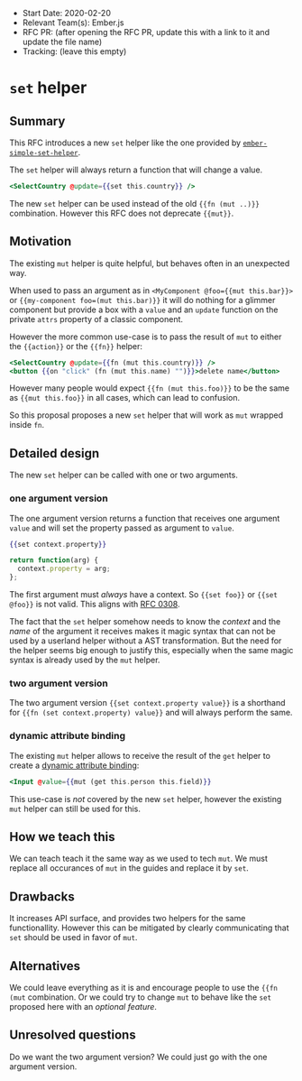 - Start Date: 2020-02-20
- Relevant Team(s): Ember.js
- RFC PR: (after opening the RFC PR, update this with a link to it and update the file name)
- Tracking: (leave this empty)

# `set` helper

## Summary

This RFC introduces a new `set` helper like the one provided by
[`ember-simple-set-helper`](https://github.com/pzuraq/ember-simple-set-helper).

The `set` helper will always return a function that will change a value.

```hbs
<SelectCountry @update={{set this.country}} />
```

The new `set` helper can be used instead of the old `{{fn (mut ..)}}` combination.
However this RFC does not deprecate `{{mut}}`.

## Motivation

The existing `mut` helper is quite helpful, but behaves often in an unexpected way.

When used to pass an argument as in `<MyComponent @foo={{mut this.bar}}>` or
`{{my-component foo=(mut this.bar)}}` it will do nothing for a glimmer component
but provide a box with a `value` and an `update` function on the private `attrs`
property of a classic component.

However the more common use-case is to pass the result of `mut` to either the 
`{{action}}` or the `{{fn}}` helper:

```hbs
<SelectCountry @update={{fn (mut this.country)}} />
<button {{on "click" (fn (mut this.name) "")}}>delete name</button>
```

However many people would expect `{{fn (mut this.foo)}}` to be the same as
`{{mut this.foo}}` in all cases, which can lead to confusion.

So this proposal proposes a new `set` helper that will work as `mut` wrapped
inside `fn`.

## Detailed design

The new `set` helper can be called with one or two arguments.

### one argument version

The one argument version returns a function that receives one argument `value` and
will set the property passed as argument to `value`.
```hbs
{{set context.property}}
```

```js
return function(arg) {
  context.property = arg;
};
```

The first argument must *always* have a context. So `{{set foo}}` or `{{set @foo}}` is not valid.
This aligns with [RFC 0308](https://github.com/emberjs/rfcs/blob/master/text/0308-deprecate-property-lookup-fallback.md).

The fact that the `set` helper somehow needs to know the *context* and the *name* of the
argument it receives makes it magic syntax that can not be used by a userland helper without
a AST transformation. But the need for the helper seems big enough to justify this, especially
when the same magic syntax is already used by the `mut` helper.

### two argument version

The two argument version `{{set context.property value}}` is a shorthand for
`{{fn (set context.property) value}}` and will always perform the same.

### dynamic attribute binding

The existing `mut` helper allows to receive the result of the `get` helper to create a 
[dynamic attribute binding](https://guides.emberjs.com/release/components/built-in-components/#toc_binding-dynamic-attribute):

```hbs
<Input @value={{mut (get this.person this.field)}}
```

This use-case is *not* covered by the new `set` helper, however the existing `mut` helper
can still be used for this.

## How we teach this

We can teach teach it the same way as we used to tech `mut`.
We must replace all occurances of `mut` in the guides and replace it by `set`.

## Drawbacks

It increases API surface, and provides two helpers for the same functionallity.
However this can be mitigated by clearly communicating that `set` should be
used in favor of `mut`.

## Alternatives

We could leave everything as it is and encourage people to use the `{{fn (mut` combination.
Or we could try to change `mut` to behave like the `set` proposed here with an *optional feature*.

## Unresolved questions

Do we want the two argument version? We could just go with the one argument version.